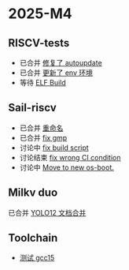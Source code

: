 # 2025-M4

## RISCV-tests

- 已合并 [修复了 autoupdate](https://github.com/riscv-software-src/riscv-tests/commit/4bbcf2e7def4c0b37e893baaa5ddaf31e1144e33) 
- 已合并 [更新了 env 环境](https://github.com/riscv-software-src/riscv-tests/commit/8edbedf776b4d7b9af1061058a816a9a2a44e9ca)
- 等待 [ELF Build](https://github.com/riscv-software-src/riscv-tests/pull/606)

## Sail-riscv

- 已合并 [重命名](https://github.com/riscv/sail-riscv/pull/839)
- 已合并 [fix gmp](https://github.com/riscv/sail-riscv/pull/882)
- 讨论中 [fix build script](https://github.com/riscv/sail-riscv/pull/876)
- 讨论结束 [fix wrong CI condition](https://github.com/riscv/sail-riscv/pull/890)
- 讨论中 [Move to new os-boot.](https://github.com/riscv/sail-riscv/pull/889)

## Milkv duo

已合并 [YOLO12 文档合并](https://github.com/milk-v/milkv.io/pull/130)

## Toolchain

- [测试 gcc15](https://github.com/riscv-collab/riscv-gnu-toolchain/pull/1710) 
